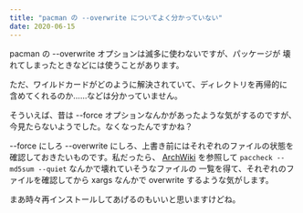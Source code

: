 ```yaml
---
title: "pacman の --overwrite についてよく分かっていない"
date: 2020-06-15
---
```


pacman の --overwrite オプションは滅多に使わないですが、パッケージが
壊れてしまったときなどには使うことがあります。

ただ、ワイルドカードがどのように解決されていて、ディレクトリを再帰的に
含めてくれるのか……などは分かっていません。

そういえば、昔は --force オプションなんかがあったような気がするのですが、
今見たらないようでした。なくなったんですかね？

--force にしろ --overwrite にしろ、上書き前にはそれぞれのファイルの状態を
確認しておきたいものです。私だったら、
[ArchWiki](https://wiki.archlinux.org/index.php/Pacman/Tips_and_tricks#Listing_all_changed_files_from_packages)
を参照して `paccheck --md5sum --quiet` なんかで壊れていそうなファイルの
一覧を得て、それぞれのファイルを確認してから xargs なんかで overwrite
するような気がします。

まあ時々再インストールしてあげるのもいいと思いますけどね。

